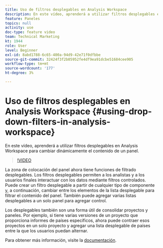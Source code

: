 ```yaml
---
title: Uso de filtros desplegables en Analysis Workspace
description: En este vídeo, aprenderá a utilizar filtros desplegables en Analysis Workspace para cambiar dinámicamente el contenido de un panel.
feature: Paneles
topics: null
activity: use
doc-type: feature video
team: Technical Marketing
kt: 1944
role: User
level: Beginner
exl-id: 8abd1788-6c65-400a-94d9-42e71f0dfbbe
source-git-commit: 32424f3f2b05952fe4df9ea91dcbe51684cee905
workflow-type: tm+mt
source-wordcount: '177'
ht-degree: 3%

---
```


# Uso de filtros desplegables en Analysis Workspace {#using-drop-down-filters-in-analysis-workspace}

En este vídeo, aprenderá a utilizar filtros desplegables en Analysis Workspace para cambiar dinámicamente el contenido de un panel.

>[!VIDEO](https://video.tv.adobe.com/v/23877/?quality=12)

La zona de colocación del panel ahora tiene funciones de filtrado desplegables. Los filtros desplegables permiten a los analistas y a los usuarios finales interactuar con los datos mediante filtros controlados. Puede crear un filtro desplegable a partir de cualquier tipo de componente y, a continuación, cambiar entre los elementos de la lista desplegable para filtrar el contenido del panel. También puede agregar varias listas desplegables a un solo panel para agregar control.

Los desplegables también son una forma útil de consolidar proyectos y paneles. Por ejemplo, si tiene varias versiones de un proyecto que proporciona informes de países específicos, ahora puede contraer esos proyectos en un solo proyecto y agregar una lista desplegable de países entre la que los usuarios puedan alternar.

Para obtener más información, visite la [documentación](https://marketing.adobe.com/resources/help/en_US/analytics/analysis-workspace/panels.html).
